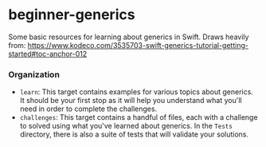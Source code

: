 # beginner-generics

Some basic resources for learning about generics in Swift.
Draws heavily from: https://www.kodeco.com/3535703-swift-generics-tutorial-getting-started#toc-anchor-012

### Organization
- `learn`: This target contains examples for various topics about generics. It should be your first stop as it will help you understand what you'll need in order to complete the challenges.
- `challenges`: This target contains a handful of files, each with a challenge to solved using what you've learned about generics. In the `Tests` directory, there is also a suite of tests that will validate your solutions.
